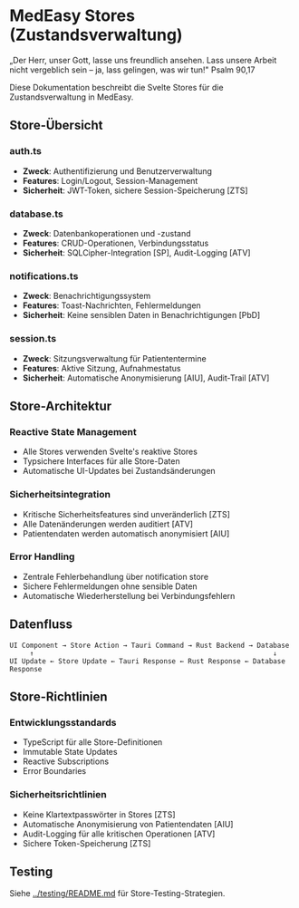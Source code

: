 # MedEasy Stores (Zustandsverwaltung)

„Der Herr, unser Gott, lasse uns freundlich ansehen. Lass unsere Arbeit nicht vergeblich sein – ja, lass gelingen, was wir tun!" Psalm 90,17

Diese Dokumentation beschreibt die Svelte Stores für die Zustandsverwaltung in MedEasy.

## Store-Übersicht

### auth.ts
- **Zweck**: Authentifizierung und Benutzerverwaltung
- **Features**: Login/Logout, Session-Management
- **Sicherheit**: JWT-Token, sichere Session-Speicherung [ZTS]

### database.ts
- **Zweck**: Datenbankoperationen und -zustand
- **Features**: CRUD-Operationen, Verbindungsstatus
- **Sicherheit**: SQLCipher-Integration [SP], Audit-Logging [ATV]

### notifications.ts
- **Zweck**: Benachrichtigungssystem
- **Features**: Toast-Nachrichten, Fehlermeldungen
- **Sicherheit**: Keine sensiblen Daten in Benachrichtigungen [PbD]

### session.ts
- **Zweck**: Sitzungsverwaltung für Patiententermine
- **Features**: Aktive Sitzung, Aufnahmestatus
- **Sicherheit**: Automatische Anonymisierung [AIU], Audit-Trail [ATV]

## Store-Architektur

### Reactive State Management
- Alle Stores verwenden Svelte's reaktive Stores
- Typsichere Interfaces für alle Store-Daten
- Automatische UI-Updates bei Zustandsänderungen

### Sicherheitsintegration
- Kritische Sicherheitsfeatures sind unveränderlich [ZTS]
- Alle Datenänderungen werden auditiert [ATV]
- Patientendaten werden automatisch anonymisiert [AIU]

### Error Handling
- Zentrale Fehlerbehandlung über notification store
- Sichere Fehlermeldungen ohne sensible Daten
- Automatische Wiederherstellung bei Verbindungsfehlern

## Datenfluss

```
UI Component → Store Action → Tauri Command → Rust Backend → Database
     ↑                                                           ↓
UI Update ← Store Update ← Tauri Response ← Rust Response ← Database Response
```

## Store-Richtlinien

### Entwicklungsstandards
- TypeScript für alle Store-Definitionen
- Immutable State Updates
- Reactive Subscriptions
- Error Boundaries

### Sicherheitsrichtlinien
- Keine Klartextpasswörter in Stores [ZTS]
- Automatische Anonymisierung von Patientendaten [AIU]
- Audit-Logging für alle kritischen Operationen [ATV]
- Sichere Token-Speicherung [ZTS]

## Testing

Siehe [../testing/README.md](../testing/README.md) für Store-Testing-Strategien.
